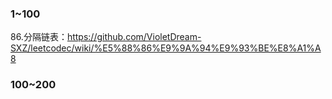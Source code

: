 ### 1~100
86.分隔链表：https://github.com/VioletDream-SXZ/leetcodec/wiki/%E5%88%86%E9%9A%94%E9%93%BE%E8%A1%A8

### 100~200
